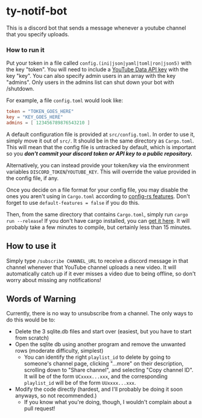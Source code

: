 # ty-notif-bot

This is a discord bot that sends a message whenever a youtube channel that you specify uploads.

### How to run it

Put your token in a file called `config.(ini|json|yaml|toml|ron|json5)` with the key "token".
You will need to include a [YouTube Data API key](https://developers.google.com/youtube/v3/getting-started#before-you-start) with the key "key".
You can also specify admin users in an array with the key "admins". Only users in the admins list can shut down your bot with /shutdown.

For example, a file `config.toml` would look like:
```toml
token = "TOKEN_GOES_HERE"
key = "KEY_GOES_HERE"
admins = [ 123456789876543210 ]
```

A default configuration file is provided at `src/config.toml`.
In order to use it, simply move it out of `src/`. It should be in the same directory as `Cargo.toml`.
This will mean that the config file is untracked by default,
which is important so you ***don't commit your discord token or API key to a public repository.***

Alternatively, you can instead provide your token/key via the environment variables `DISCORD_TOKEN`/`YOUTUBE_KEY`.
This will override the value provided in the config file, if any.

Once you decide on a file format for your config file, you may disable the ones you aren't using in `Cargo.toml`
according to [config-rs features](https://github.com/mehcode/config-rs#feature-flags).
Don't forget to use `default-features = false` if you do this.

Then, from the same directory that contains `Cargo.toml`, simply run `cargo run --release`!
If you don't have cargo installed, you can [get it here](https://doc.rust-lang.org/cargo/getting-started/installation.html).
It will probably take a few minutes to compile, but certainly less than 15 minutes.

## How to use it

Simply type `/subscribe CHANNEL_URL` to receive a discord message in that channel whenever that YouTube channel uploads a new video.
It will automatically catch up if it ever misses a video due to being offline, so don't worry about missing any notifications!

## Words of Warning

Currently, there is no way to unsubscribe from a channel. The only ways to do this would be to:
- Delete the 3 sqlite.db files and start over (easiest, but you have to start from scratch)
- Open the sqlite db using another program and remove the unwanted rows (moderate difficulty, simplest)
    - You can identify the right `playlist_id` to delete by going to someone's channel page,
    clicking "...more" on their description, scrolling down to "Share channel", and selecting
    "Copy channel ID". It will be of the form `UCxxxx...xxx`, and the corresponding `playlist_id`
    will be of the form `UUxxxx...xxx`.
- Modify the code directly (hardest, and I'll probably be doing it soon anyways, so not recommended.)
    - If you know what you're doing, though, I wouldn't complain about a pull request!